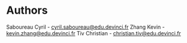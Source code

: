 # Authors
Saboureau Cyril - cyril.saboureau@edu.devinci.fr
Zhang Kevin - kevin.zhang@edu.devinci.fr
Tiv Christian - christian.tiv@edu.devinci.fr